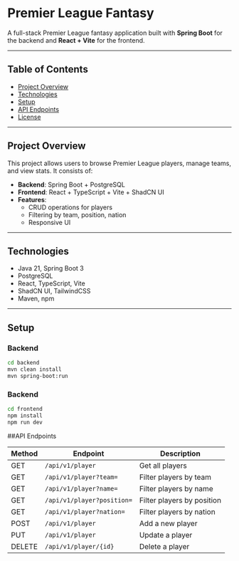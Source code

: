# Premier League Fantasy

A full-stack Premier League fantasy application built with **Spring Boot** for the backend and **React + Vite** for the frontend.

---

## Table of Contents

- [Project Overview](#project-overview)
- [Technologies](#technologies)
- [Setup](#setup)
- [API Endpoints](#api-endpoints)
- [License](#license)

---

## Project Overview

This project allows users to browse Premier League players, manage teams, and view stats. It consists of:

- **Backend**: Spring Boot + PostgreSQL
- **Frontend**: React + TypeScript + Vite + ShadCN UI
- **Features**:
  - CRUD operations for players
  - Filtering by team, position, nation
  - Responsive UI
 

---

## Technologies

- Java 21, Spring Boot 3
- PostgreSQL
- React, TypeScript, Vite
- ShadCN UI, TailwindCSS
- Maven, npm

---

## Setup

### Backend

```bash
cd backend
mvn clean install
mvn spring-boot:run
```

### Backend

```bash
cd frontend
npm install
npm run dev
```


##API Endpoints

| Method | Endpoint                   | Description                |
| ------ | -------------------------- | -------------------------- |
| GET    | `/api/v1/player`           | Get all players            |
| GET    | `/api/v1/player?team=`     | Filter players by team     |
| GET    | `/api/v1/player?name=`     | Filter players by name     |
| GET    | `/api/v1/player?position=` | Filter players by position |
| GET    | `/api/v1/player?nation=`   | Filter players by nation   |
| POST   | `/api/v1/player`           | Add a new player           |
| PUT    | `/api/v1/player`           | Update a player            |
| DELETE | `/api/v1/player/{id}`      | Delete a player            |
